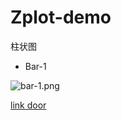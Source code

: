 # Zplot-demo

柱状图

- Bar-1

![bar-1.png](https://upload-images.jianshu.io/upload_images/7862980-14b3e5d813aeba27.png?imageMogr2/auto-orient/strip%7CimageView2/2/w/1240)


[link door](https://github.com/ISCS-GitLab/Zplot-demo/tree/main/%E6%9F%B1%E7%8A%B6%E5%9B%BE/%E6%9F%B1%E7%8A%B6%E5%9B%BE1)
